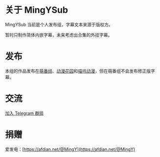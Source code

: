 # 关于 MingYSub

MingYSub 当前是个人发布组，字幕文本来源于版权方。

暂时只制作简体内嵌字幕，未来考虑出合集的外挂字幕。

# 发布

本组的作品发布在[萌番组](https://bangumi.moe/tag/61be18a62525b00007a3d27b)、[动漫花园](https://share.dmhy.org/)和[喵呜动漫](https://meows.com.cn/)，但在萌番组不会发布修正版字幕。

# 交流

[加入 Telegram 群组](https://t.me/MingYSub)

# 捐赠

爱发电：[https://afdian.net/@MingY](https://afdian.net/@MingY)